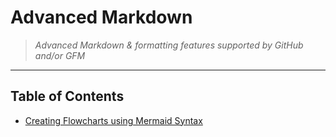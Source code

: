 # Advanced Markdown

> *Advanced Markdown & formatting features supported by GitHub and/or GFM*

---

## Table of Contents

- [Creating Flowcharts using Mermaid Syntax](flowcharts.md)